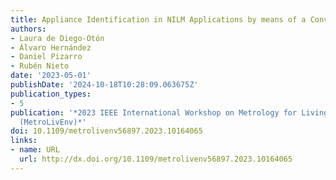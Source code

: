 ```yaml
---
title: Appliance Identification in NILM Applications by means of a Convolutional Auto-Encoder
authors:
- Laura de Diego-Otón
- Álvaro Hernández
- Daniel Pizarro
- Rubén Nieto
date: '2023-05-01'
publishDate: '2024-10-18T10:28:09.063675Z'
publication_types:
- 5
publication: '*2023 IEEE International Workshop on Metrology for Living Environment
  (MetroLivEnv)*'
doi: 10.1109/metrolivenv56897.2023.10164065
links:
- name: URL
  url: http://dx.doi.org/10.1109/metrolivenv56897.2023.10164065
---
```

